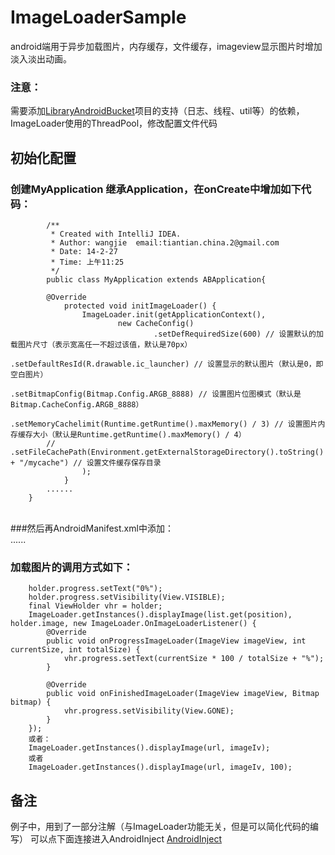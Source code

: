 ImageLoaderSample
=================

android端用于异步加载图片，内存缓存，文件缓存，imageview显示图片时增加淡入淡出动画。

### 注意：
需要添加[LibraryAndroidBucket](https://github.com/wangjiegulu/AndroidBucket)项目的支持（日志、线程、util等）的依赖，ImageLoader使用的ThreadPool，修改配置文件代码

初始化配置
-----------------
### 创建MyApplication 继承Application，在onCreate中增加如下代码：<br/>
            /**
             * Created with IntelliJ IDEA.
             * Author: wangjie  email:tiantian.china.2@gmail.com
             * Date: 14-2-27
             * Time: 上午11:25
             */
            public class MyApplication extends ABApplication{

            @Override
                protected void initImageLoader() {
                    ImageLoader.init(getApplicationContext(),
                            new CacheConfig()
                                    .setDefRequiredSize(600) // 设置默认的加载图片尺寸（表示宽高任一不超过该值，默认是70px）
                                    .setDefaultResId(R.drawable.ic_launcher) // 设置显示的默认图片（默认是0，即空白图片）
                                    .setBitmapConfig(Bitmap.Config.ARGB_8888) // 设置图片位图模式（默认是Bitmap.CacheConfig.ARGB_8888）
                                    .setMemoryCachelimit(Runtime.getRuntime().maxMemory() / 3) // 设置图片内存缓存大小（默认是Runtime.getRuntime().maxMemory() / 4）
            //                    .setFileCachePath(Environment.getExternalStorageDirectory().toString() + "/mycache") // 设置文件缓存保存目录
                    );
                }
            ......
        }
<br/>
###然后再AndroidManifest.xml中添加：<br/>
        <application
                ......
                android:name="MyApplication">
                ......
        </application>

### 加载图片的调用方式如下：<br/>
        holder.progress.setText("0%");
        holder.progress.setVisibility(View.VISIBLE);
        final ViewHolder vhr = holder;
        ImageLoader.getInstances().displayImage(list.get(position), holder.image, new ImageLoader.OnImageLoaderListener() {
            @Override
            public void onProgressImageLoader(ImageView imageView, int currentSize, int totalSize) {
                vhr.progress.setText(currentSize * 100 / totalSize + "%");
            }

            @Override
            public void onFinishedImageLoader(ImageView imageView, Bitmap bitmap) {
                vhr.progress.setVisibility(View.GONE);
            }
        });
        或者：
        ImageLoader.getInstances().displayImage(url, imageIv);
        或者
        ImageLoader.getInstances().displayImage(url, imageIv, 100);

备注
------------
例子中，用到了一部分注解（与ImageLoader功能无关，但是可以简化代码的编写）
可以点下面连接进入AndroidInject
[AndroidInject](https://github.com/wangjiegulu/androidInject)<br />





